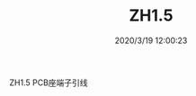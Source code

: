 ﻿---
layout: post 
title: ZH1.5
tags: ZH
categories: wire-harness
overview: 
series: 
part_number: 
thumb_img: static/202003/256-thumb-20200319200124.jpg
small_img: static/202003/256-20200319200124.jpg
date: 2020/3/19 12:00:23
---


ZH1.5 PCB座端子引线
